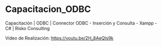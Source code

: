 # Capacitacion_ODBC
Capacitación | ODBC | Connector ODBC - Inserción y Consulta - Xampp - C# | Risko Consulting

Video de Realización: https://youtu.be/2H_8AeQIs9k 
